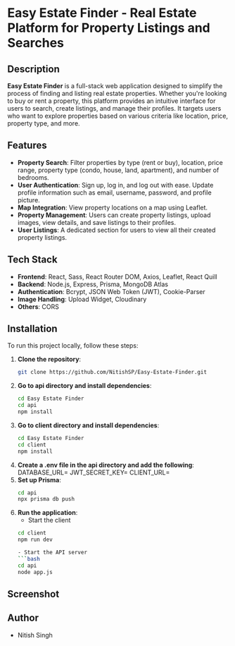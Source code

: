 # Easy Estate Finder - Real Estate Platform for Property Listings and Searches

## Description

**Easy Estate Finder** is a full-stack web application designed to simplify the process of finding and listing real estate properties. Whether you're looking to buy or rent a property, this platform provides an intuitive interface for users to search, create listings, and manage their profiles. It targets users who want to explore properties based on various criteria like location, price, property type, and more.

## Features

- **Property Search**: Filter properties by type (rent or buy), location, price range, property type (condo, house, land, apartment), and number of bedrooms.
- **User Authentication**: Sign up, log in, and log out with ease. Update profile information such as email, username, password, and profile picture.
- **Map Integration**: View property locations on a map using Leaflet.
- **Property Management**: Users can create property listings, upload images, view details, and save listings to their profiles.
- **User Listings**: A dedicated section for users to view all their created property listings.

## Tech Stack

- **Frontend**: React, Sass, React Router DOM, Axios, Leaflet, React Quill
- **Backend**: Node.js, Express, Prisma, MongoDB Atlas
- **Authentication**: Bcrypt, JSON Web Token (JWT), Cookie-Parser
- **Image Handling**: Upload Widget, Cloudinary
- **Others**: CORS

## Installation

To run this project locally, follow these steps:

1. **Clone the repository**:
   ```bash
   git clone https://github.com/NitishSP/Easy-Estate-Finder.git
2. **Go to api directory and install dependencies**:
   ```bash
   cd Easy Estate Finder
   cd api
   npm install
3. **Go to client directory and install dependencies**:
   ```bash
   cd Easy Estate Finder
   cd client
   npm install
4. **Create a .env file in the api directory and add the following**:
   DATABASE_URL=<Your MongoDB Atlas URL>
   JWT_SECRET_KEY=<Your JWT Secret Key>
   CLIENT_URL=<Your Client URL>
5. **Set up Prisma**:
    ```bash
   cd api
   npx prisma db push
6. **Run the application**:
   - Start the client
   ```bash
   cd client
   npm run dev

   - Start the API server
   ```bash
   cd api
   node app.js

## Screenshot

## Author
- Nitish Singh
   

